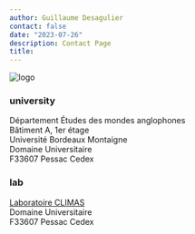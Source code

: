 ```yaml
---
author: Guillaume Desagulier
contact: false
date: "2023-07-26"
description: Contact Page
title:
---
```

![logo](/images/logogd.png)

### university

Département Études des mondes anglophones\
Bâtiment A, 1er étage\
Université Bordeaux Montaigne\
Domaine Universitaire\
F33607 Pessac Cedex

### lab

[Laboratoire CLIMAS](https://climas.u-bordeaux-montaigne.fr/)\
Domaine Universitaire\
F33607 Pessac Cedex

